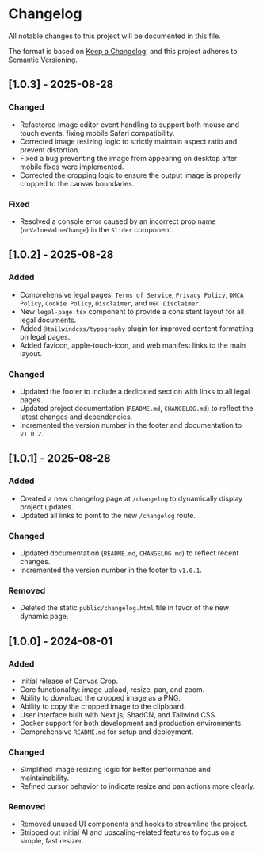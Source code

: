 # Changelog

All notable changes to this project will be documented in this file.

The format is based on [Keep a Changelog](https://keepachangelog.com/en/1.0.0/),
and this project adheres to [Semantic Versioning](https://semver.org/spec/v2.0.0.html).

## [1.0.3] - 2025-08-28

### Changed
- Refactored image editor event handling to support both mouse and touch events, fixing mobile Safari compatibility.
- Corrected image resizing logic to strictly maintain aspect ratio and prevent distortion.
- Fixed a bug preventing the image from appearing on desktop after mobile fixes were implemented.
- Corrected the cropping logic to ensure the output image is properly cropped to the canvas boundaries.

### Fixed
- Resolved a console error caused by an incorrect prop name (`onValueValueChange`) in the `Slider` component.

## [1.0.2] - 2025-08-28

### Added
- Comprehensive legal pages: `Terms of Service`, `Privacy Policy`, `DMCA Policy`, `Cookie Policy`, `Disclaimer`, and `UGC Disclaimer`.
- New `legal-page.tsx` component to provide a consistent layout for all legal documents.
- Added `@tailwindcss/typography` plugin for improved content formatting on legal pages.
- Added favicon, apple-touch-icon, and web manifest links to the main layout.

### Changed
- Updated the footer to include a dedicated section with links to all legal pages.
- Updated project documentation (`README.md`, `CHANGELOG.md`) to reflect the latest changes and dependencies.
- Incremented the version number in the footer and documentation to `v1.0.2`.

## [1.0.1] - 2025-08-28

### Added
- Created a new changelog page at `/changelog` to dynamically display project updates.
- Updated all links to point to the new `/changelog` route.

### Changed
- Updated documentation (`README.md`, `CHANGELOG.md`) to reflect recent changes.
- Incremented the version number in the footer to `v1.0.1`.

### Removed
- Deleted the static `public/changelog.html` file in favor of the new dynamic page.

## [1.0.0] - 2024-08-01

### Added
- Initial release of Canvas Crop.
- Core functionality: image upload, resize, pan, and zoom.
- Ability to download the cropped image as a PNG.
- Ability to copy the cropped image to the clipboard.
- User interface built with Next.js, ShadCN, and Tailwind CSS.
- Docker support for both development and production environments.
- Comprehensive `README.md` for setup and deployment.

### Changed
- Simplified image resizing logic for better performance and maintainability.
- Refined cursor behavior to indicate resize and pan actions more clearly.

### Removed
- Removed unused UI components and hooks to streamline the project.
- Stripped out initial AI and upscaling-related features to focus on a simple, fast resizer.
